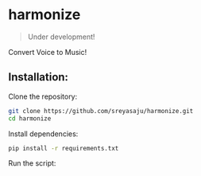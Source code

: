 # harmonize

> Under development!

Convert Voice to Music!

## Installation:

Clone the repository:

```bash
git clone https://github.com/sreyasaju/harmonize.git
cd harmonize
```

Install dependencies:
```bash
pip install -r requirements.txt
```
Run the script: 
